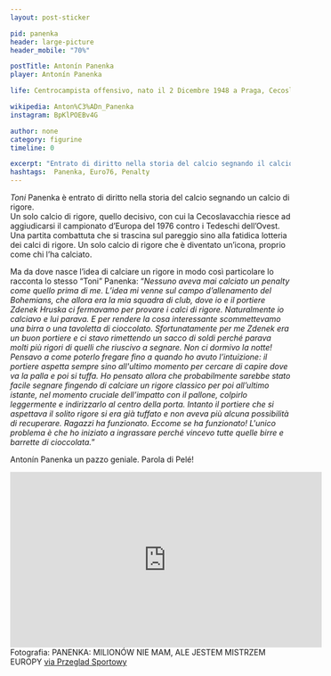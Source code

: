 ```yaml
---
layout: post-sticker

pid: panenka
header: large-picture
header_mobile: "70%"

postTitle: Antonín Panenka
player: Antonín Panenka

life: Centrocampista offensivo, nato il 2 Dicembre 1948 a Praga, Cecoslavacchia.

wikipedia: Anton%C3%ADn_Panenka
instagram: BpKlPOEBv4G

author: none
category: figurine
timeline: 0

excerpt: "Entrato di diritto nella storia del calcio segnando il calcio di rigore della finale dei Campionati Europei del 1976."
hashtags:  Panenka, Euro76, Penalty
---
```

_Toni_ Panenka è entrato di diritto nella storia del calcio segnando un calcio di rigore.  
Un solo calcio di rigore, quello decisivo, con cui la Cecoslavacchia riesce ad aggiudicarsi il campionato d’Europa del 1976 contro i Tedeschi dell’Ovest. Una partita combattuta che si trascina sul pareggio sino alla fatidica lotteria dei calci di rigore. Un solo calcio di rigore che è diventato un’icona, proprio come chi l’ha calciato.

Ma da dove nasce l’idea di calciare un rigore in modo così particolare lo racconta lo stesso “Toni” Panenka: “_Nessuno aveva mai calciato un penalty come quello prima di me. L’idea mi venne sul campo d’allenamento del Bohemians, che allora era la mia squadra di club, dove io e il portiere Zdenek Hruska ci fermavamo per provare i calci di rigore. Naturalmente io calciavo e lui parava. E per rendere la cosa interessante scommettevamo una birra o una tavoletta di cioccolato. Sfortunatamente per me Zdenek era un buon portiere e ci stavo rimettendo un sacco di soldi perché parava molti più rigori di quelli che riuscivo a segnare. Non ci dormivo la notte! Pensavo a come poterlo fregare fino a quando ho avuto l’intuizione: il portiere aspetta sempre sino all'ultimo momento per cercare di capire dove va la palla e poi si tuffa. Ho pensato allora che probabilmente sarebbe stato facile segnare fingendo di calciare un rigore classico per poi all’ultimo istante, nel momento cruciale dell’impatto con il pallone, colpirlo leggermente e indirizzarlo al centro della porta. Intanto il portiere che si aspettava il solito rigore si era già tuffato e non aveva più alcuna possibilità di recuperare. Ragazzi ha funzionato. Eccome se ha funzionato! L'unico problema è che ho iniziato a ingrassare perché vincevo tutte quelle birre e barrette di cioccolata._”

Antonín Panenka un pazzo geniale. Parola di Pelé!


<div class="text-center">
    <div class="videoWrapper">
      <iframe width="560" height="315" src="https://www.youtube-nocookie.com/embed/Bd1Hr96IenI" frameborder="0" allow="autoplay; encrypted-media" allowfullscreen></iframe>
  </div>
</div>

<div class="post-disclaimer">Fotografia:
PANENKA: MILIONÓW NIE MAM, ALE JESTEM MISTRZEM EUROPY <a href="https://www.przegladsportowy.pl/pilka-nozna/euro-2016/antonin-panenka-wykonawca-najslynniejszego-rzutu-karnego-na-me/09qp16k" target="_blank">via Przeglad Sportowy</a>
</div>
